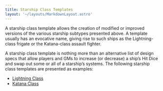 ```yaml
---
title: Starship Class Templates
layout: '~/layouts/MarkdownLayout.astro'
---
```

A starship class template allows the creation of modified or improved versions
of the various starship subtypes presented above. A template usually has an
evocative name, giving rise to such ships as the Lightning-class frigate or
the Katana-class assault fighter.

A starship class template is nothing more than an alternative list of design
specs that allow players and GMs to increase (or decrease) a ship’s Hit Dice
and swap out some or all of a starship’s systems. The following starship class
templates are presented as examples:

  * [Lightning Class](/future.d20.srd/starships/starship.types/starship.class.templates/lightning.class.template)
  * [Katana Class](/future.d20.srd/starships/starship.types/starship.class.templates/katana.class.template)

